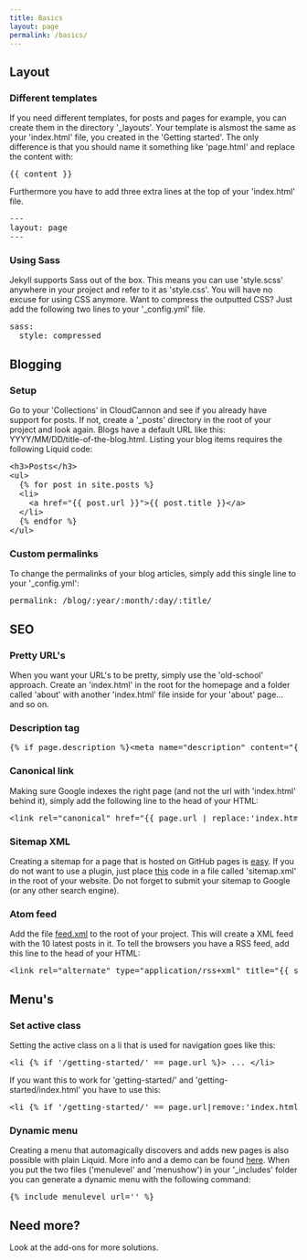 ```yaml
---
title: Basics
layout: page
permalink: /basics/
---
```


## Layout

### Different templates

If you need different templates, for posts and pages for example, you can create them in the directory '_layouts'. Your template is alsmost the same as your 'index.html' file, you created in the 'Getting started'. The only difference is that you should name it something like 'page.html' and replace the content with: 

<pre>&lcub;&lcub; content &rcub;&rcub;</pre>

Furthermore you have to add three extra lines at the top of your 'index.html' file.

<pre>---<br />layout: page<br />---</pre>

### Using Sass

Jekyll supports Sass out of the box. This means you can use 'style.scss' anywhere in your project and refer to it as 'style.css'. You will have no excuse for using CSS anymore. Want to compress the outputted CSS? Just add the following two lines to your '_config.yml' file.

<pre>sass:<br />&nbsp;&nbsp;style: compressed</pre>

## Blogging

### Setup

Go to your 'Collections' in CloudCannon and see if you already have support for posts. If not, create a '_posts' directory in the root of your project and look again. Blogs have a default URL like this: YYYY/MM/DD/title-of-the-blog.html. Listing your blog items requires the following Liquid code:

<pre>&lt;h3&gt;Posts&lt;/h3&gt;
&lt;ul&gt;
  &lcub;% for post in site.posts %&rcub;
  &lt;li&gt;
    &lt;a href="&lcub;&lcub; post.url &rcub;&rcub;">&lcub;&lcub; post.title &rcub;&rcub;&lt;/a&gt;
  &lt;/li&gt;
  &lcub;% endfor %&rcub;
&lt;/ul&gt;</pre>

### Custom permalinks

To change the permalinks of your blog articles, simply add this single line to your '_config.yml':

<pre>permalink: /blog/:year/:month/:day/:title/</pre>


## SEO

### Pretty URL's

When you want your URL's to be pretty, simply use the 'old-school' approach. Create an 'index.html' in the root for the homepage and a folder called 'about' with another 'index.html' file inside for your 'about' page... and so on.

### Description tag

<pre>&lcub;% if page.description %&rcub;&lt;meta name="description" content="&lcub;&lcub; page.description &rcub;&rcub;" /&gt;&lcub;% endif %&rcub;</pre>

### Canonical link

Making sure Google indexes the right page (and not the url with 'index.html' behind it), simply add the following line to the head of your HTML:

<pre>&lt;link rel="canonical" href="&lcub;&lcub; page.url | replace:'index.html','' | prepend: site.baseurl | prepend: site.url &rcub;&rcub;"&gt;</pre>

### Sitemap XML

Creating a sitemap for a page that is hosted on GitHub pages is [easy](https://help.github.com/articles/sitemaps-for-github-pages/). If you do not want to use a plugin, just place [this](https://github.com/CloudCannon/Jekyll-Tips/blob/master/sitemap.xml) code in a file called 'sitemap.xml' in the root of your website. Do not forget to submit your sitemap to Google (or any other search engine).

### Atom feed

Add the file [feed.xml](https://github.com/jnvsor/jekyll-dynamic-menu/blob/master/feed.xml) to the root of your project. This will create a XML feed with the 10 latest posts in it. To tell the browsers you have a RSS feed, add this line to the head of your HTML:

<pre>&lt;link rel="alternate" type="application/rss+xml" title="&lcub;&lcub; site.title &rcub;&rcub;" href="&lcub;&lcub; "/feed.xml" | prepend: site.baseurl | prepend: site.url &rcub;&rcub;"&gt;</pre>

## Menu's

### Set active class

Setting the active class on a li that is used for navigation goes like this:

<pre>&lt;li &lcub;% if '/getting-started/' == page.url %&rcub;&gt; ... &lt;/li&gt;</pre>

If you want this to work for 'getting-started/' and 'getting-started/index.html' you have to use this:

<pre>&lt;li &lcub;% if '/getting-started/' == page.url|remove:'index.html' %&rcub;&gt; ... &lt;/li&gt;</pre>

### Dynamic menu

Creating a menu that automagically discovers and adds new pages is also possible with plain Liquid. More info and a demo can be found [here](https://github.com/jnvsor/jekyll-dynamic-menu). When you put the two files ('menulevel' and 'menushow') in your '_includes' folder you can generate a dynamic menu with the following command:

<pre>&lcub;% include menulevel url='' %&rcub;</pre>

## Need more?

Look at the add-ons for more solutions. 